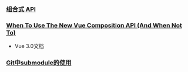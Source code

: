 ### [组合式 API ](https://vue-composition-api-rfc.netlify.app/zh/#%E6%A6%82%E8%BF%B0)
### [When To Use The New Vue Composition API (And When Not To)](https://vuejsdevelopers.com/2020/02/17/vue-composition-api-when-to-use?utm_source=twitter-vjd&utm_medium=post&utm_campaign=m5a)
- Vue 3.0文档

### [Git中submodule的使用](https://zhuanlan.zhihu.com/p/87053283)